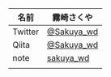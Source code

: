 | 名前 | 霧崎さくや |
----|-----
| Twitter | [@Sakuya_wd](https://twitter.com/Sakuya_wd) |
| Qiita | [@Sakuya_wd](https://qiita.com/Sakuya_wd)|
| note | [sakuya_wd](https://note.com/sakuya_wd) |
| |


